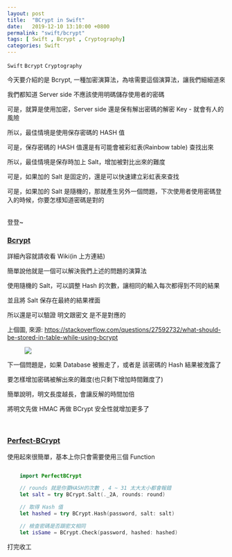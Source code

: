 ```yaml
---
layout: post
title:  "BCrypt in Swift"
date:   2019-12-10 13:10:00 +0800
permalink: "swift/bcrypt"
tags: [ Swift , Bcrypt , Cryptography] 
categories: Swift
---
```


`Swift` `Bcrypt` `Cryptography`

今天要介紹的是 Bcrypt, 一種加密演算法，為啥需要這個演算法，讓我們細細道來

我們都知道 Server side 不應該使用明碼儲存使用者的密碼

可是，就算是使用加密，Server side 還是保有解出密碼的解密 Key - 就會有人的風險

所以，最佳情境是使用保存密碼的 HASH 值

可是，保存密碼的 HASH 值還是有可能會被彩虹表(Rainbow table) 查找出來

所以，最佳情境是保存時加上 Salt，增加被對比出來的難度

可是，如果加的 Salt 是固定的，還是可以快速建立彩虹表來查找

可是，如果加的 Salt 是隨機的，那就產生另外一個問題，下次使用者使用密碼登入的時候，你要怎樣知道密碼是對的

<br>
登登~

### <a href="https://en.wikipedia.org/wiki/Bcrypt" target="_blank">Bcrypt</a>
詳細內容就請收看 Wiki(in 上方連結)

簡單說他就是一個可以解決我們上述的問題的演算法

使用隨機的 Salt，可以調整 Hash 的次數，讓相同的輸入每次都得到不同的結果

並且將 Salt 保存在最終的結果裡面

所以還是可以驗證 明文跟密文 是不是對應的

上個圖, 來源: https://stackoverflow.com/questions/27592732/what-should-be-stored-in-table-while-using-bcrypt
<br>
<figure>
<a><img src="https://i.stack.imgur.com/PNYHA.png"></a>
</figure>

下一個問題是，如果 Database 被搬走了，或者是 該密碼的 Hash 結果被洩露了

要怎樣增加密碼被解出來的難度(也只剩下增加時間難度了)

簡單說明，明文長度越長，會讓反解的時間加倍

將明文先做 HMAC 再做 BCrypt 安全性就增加更多了

<br>

### <a href="https://github.com/PerfectSideRepos/PerfectBCrypt" target="_blank">Perfect-BCrypt</a>

使用起來很簡單，基本上你只會需要使用三個 Function

``` swift

    import PerfectBCrypt

    // rounds 就是你要HASH的次數 , 4 ~ 31 太大太小都會報錯
    let salt = try BCrypt.Salt(._2A, rounds: round)

    // 取得 Hash 值
    let hashed = try BCrypt.Hash(password, salt: salt)

    // 檢查密碼是否跟密文相同
    let isSame = BCrypt.Check(password, hashed: hashed)

```

打完收工